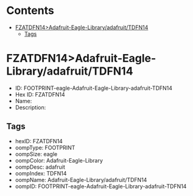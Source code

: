 



Contents
========

* [FZATDFN14>Adafruit-Eagle-Library/adafruit/TDFN14](#fzatdfn14adafruit-eagle-libraryadafruittdfn14)
	* [Tags](#tags)

# FZATDFN14>Adafruit-Eagle-Library/adafruit/TDFN14

- ID: FOOTPRINT-eagle-Adafruit-Eagle-Library-adafruit-TDFN14
- Hex ID: FZATDFN14
- Name: 
- Description: 

## Tags

- hexID: FZATDFN14
- oompType: FOOTPRINT
- oompSize: eagle
- oompColor: Adafruit-Eagle-Library
- oompDesc: adafruit
- oompIndex: TDFN14
- oompName: Adafruit-Eagle-Library/adafruit/TDFN14
- oompID: FOOTPRINT-eagle-Adafruit-Eagle-Library-adafruit-TDFN14
